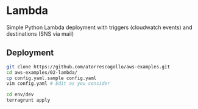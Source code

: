 # Lambda
Simple Python Lambda deployment with triggers (cloudwatch events) and destinations (SNS via mail)

## Deployment
```bash
git clone https://github.com/atorrescogollo/aws-examples.git
cd aws-examples/02-lambda/
cp config.yaml.sample config.yaml
vim config.yaml # Edit as you consider

cd env/dev
terragrunt apply
```
